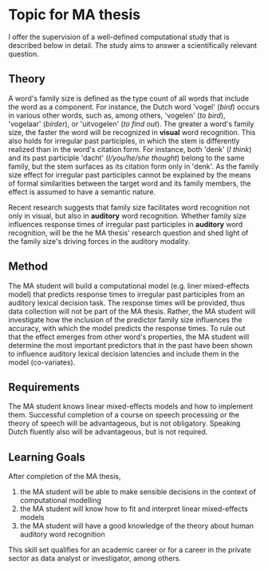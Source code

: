 # Topic for MA thesis

I offer the supervision of a well-defined computational study that is described below in detail. The study aims to answer a scientifically relevant question.


## Theory

A word's family size is defined as the type count of all words that include the word as a component. For instance, the Dutch word 'vogel' (*bird*) occurs in various other words, such as, among others, 'vogelen' (*to bird*), 'vogelaar' (*birder*), or 'uitvogelen' (*to find out*). The greater a word's family size, the faster the word will be recognized in **visual** word recognition. This also holds for irregular past participles, in which the stem is differently realized than in the word's citation form. For instance, both 'denk' (*I think*) and its past participle 'dacht' (*I/you/he/she thought*) belong to the same family, but the stem surfaces as its citation form only in 'denk'. As the family size effect for irregular past participles cannot be explained by the means of formal similarities between the target word and its family members, the effect is assumed to have a semantic nature. 

Recent research suggests that family size facilitates word recognition not only in visual, but also in **auditory** word recognition. Whether family size influences response times of irregular past participles in **auditory** word recognition, will be the he MA thesis' research question and shed light of the family size's driving forces in the auditory modality.


## Method

The MA student will build a computational model (e.g. liner mixed-effects model) that predicts response times to irregular past participles from an auditory lexical decision task. The response times will be provided, thus data collection will not be part of the MA thesis. Rather, the MA student will investigate how the inclusion of the predictor family size influences the accuracy, with which the model predicts the response times. To rule out that the effect emerges from other word's properties, the MA student will determine the most important predictors that in the past have been shown to influence auditory lexical decision latencies and include them in the model (co-variates).


## Requirements

The MA student knows linear mixed-effects models and how to implement them. Successful completion of a course on speech processing or the theory of speech will be advantageous, but is not obligatory. Speaking Dutch fluently also will be advantageous, but is not required.


## Learning Goals

After completion of the MA thesis,

1. the MA student will be able to make sensible decisions in the context of computational modelling
2. the MA student will know how to fit and interpret linear mixed-effects models
3. the MA student will have a good knowledge of the theory about human auditory word recognition

This skill set qualifies for an academic career or for a career in the private sector as data analyst or investigator, among others.
